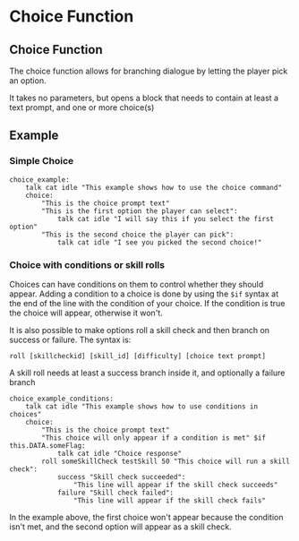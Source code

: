 # Choice Function

## Choice Function

The choice function allows for branching dialogue by letting the player pick an option.

It takes no parameters, but opens a block that needs to contain at least a text prompt, and one or more choice\(s\)

## Example

### Simple Choice

```narrat
choice_example:
    talk cat idle "This example shows how to use the choice command"
    choice:
        "This is the choice prompt text"
        "This is the first option the player can select":
            talk cat idle "I will say this if you select the first option"
        "This is the second choice the player can pick":
            talk cat idle "I see you picked the second choice!"
```

<!-- ![Result of the above code](../.gitbook/assets/choice.gif) -->

### Choice with conditions or skill rolls

Choices can have conditions on them to control whether they should appear. Adding a condition to a choice is done by using the `$if` syntax at the end of the line with the condition of your choice. If the condition is true the choice will appear, otherwise it won't.

It is also possible to make options roll a skill check and then branch on success or failure. The syntax is:

`roll [skillcheckid] [skill_id] [difficulty] [choice text prompt]`

A skill roll needs at least a success branch inside it, and optionally a failure branch

```narrat
choice_example_conditions:
    talk cat idle "This example shows how to use conditions in choices"
    choice:
        "This is the choice prompt text"
        "This choice will only appear if a condition is met" $if this.DATA.someFlag:
            talk cat idle "Choice response"
        roll someSkillCheck testSkill 50 "This choice will run a skill check":
            success "Skill check succeeded":
                "This line will appear if the skill check succeeds"
            failure "Skill check failed":
                "This line will appear if the skill check fails"

```

In the example above, the first choice won't appear because the condition isn't met, and the second option will appear as a skill check.

<!-- ![Choice with a skill check](../.gitbook/assets/choice-skillcheck.gif) -->
